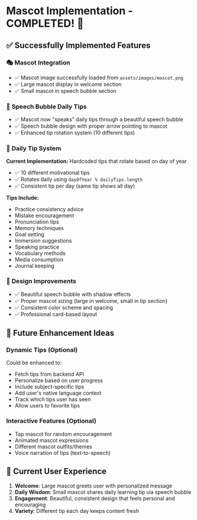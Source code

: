 # Mascot Implementation - COMPLETED! 🎉

## ✅ Successfully Implemented Features

### 🎭 **Mascot Integration**
- ✅ Mascot image successfully loaded from `assets/images/mascot.png`
- ✅ Large mascot display in welcome section
- ✅ Small mascot in speech bubble section

### 💬 **Speech Bubble Daily Tips**
- ✅ Mascot now "speaks" daily tips through a beautiful speech bubble
- ✅ Speech bubble design with proper arrow pointing to mascot
- ✅ Enhanced tip rotation system (10 different tips)

### 🔄 **Daily Tip System**
**Current Implementation:** Hardcoded tips that rotate based on day of year
- ✅ 10 different motivational tips
- ✅ Rotates daily using `dayOfYear % dailyTips.length`
- ✅ Consistent tip per day (same tip shows all day)

**Tips Include:**
- Practice consistency advice
- Mistake encouragement
- Pronunciation tips
- Memory techniques
- Goal setting
- Immersion suggestions
- Speaking practice
- Vocabulary methods
- Media consumption
- Journal keeping

### 🎨 **Design Improvements**
- ✅ Beautiful speech bubble with shadow effects
- ✅ Proper mascot sizing (large in welcome, small in tip section)
- ✅ Consistent color scheme and spacing
- ✅ Professional card-based layout

## 🚀 **Future Enhancement Ideas**

### **Dynamic Tips (Optional)**
Could be enhanced to:
- Fetch tips from backend API
- Personalize based on user progress
- Include subject-specific tips
- Add user's native language context
- Track which tips user has seen
- Allow users to favorite tips

### **Interactive Features (Optional)**
- Tap mascot for random encouragement
- Animated mascot expressions
- Different mascot outfits/themes
- Voice narration of tips (text-to-speech)

## 📱 **Current User Experience**
1. **Welcome**: Large mascot greets user with personalized message
2. **Daily Wisdom**: Small mascot shares daily learning tip via speech bubble
3. **Engagement**: Beautiful, consistent design that feels personal and encouraging
4. **Variety**: Different tip each day keeps content fresh 
